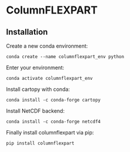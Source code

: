 # ColumnFLEXPART

## Installation

Create a new conda environment:
```
conda create --name columnflexpart_env python
```

Enter your environment:
```
conda activate columnflexpart_env
```

Install cartopy with conda:
```
conda install -c conda-forge cartopy
```

Install NetCDF backend:
```
conda install -c conda-forge netcdf4
```

Finally install columnflexpart via pip:
```
pip install columnflexpart
```
